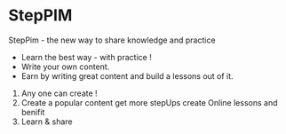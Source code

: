 # StepPIM
StepPim - the new way to share knowledge and practice

* Learn the best way - with practice !
* Write your own content.
* Earn by writing great content and build a lessons out of it.

1. Any one can create !
2. Create a popular content get more stepUps create Online lessons and benifit
3. Learn & share 
